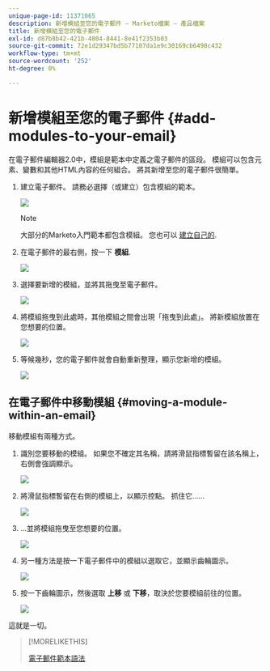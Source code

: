 ```yaml
---
unique-page-id: 11371065
description: 新增模組至您的電子郵件 — Marketo檔案 — 產品檔案
title: 新增模組至您的電子郵件
exl-id: d87b8b42-421b-4804-8441-8e41f2353b03
source-git-commit: 72e1d29347bd5b77107da1e9c30169cb6490c432
workflow-type: tm+mt
source-wordcount: '252'
ht-degree: 0%

---
```


# 新增模組至您的電子郵件 {#add-modules-to-your-email}

在電子郵件編輯器2.0中，模組是範本中定義之電子郵件的區段。 模組可以包含元素、變數和其他HTML內容的任何組合。 將其新增至您的電子郵件很簡單。

1. 建立電子郵件。 請務必選擇（或建立）包含模組的範本。

   ![](assets/one-1.png)

   >[!NOTE]
   >
   >大部分的Marketo入門範本都包含模組。 您也可以 [建立自己的](/help/marketo/product-docs/email-marketing/general/email-editor-2/email-template-syntax.md#modules).

1. 在電子郵件的最右側，按一下 **模組**.

   ![](assets/two-3.png)

1. 選擇要新增的模組，並將其拖曳至電子郵件。

   ![](assets/three-3.png)

1. 將模組拖曳到此處時，其他模組之間會出現「拖曳到此處」。 將新模組放置在您想要的位置。

   ![](assets/four-2.png)

1. 等候幾秒，您的電子郵件就會自動重新整理，顯示您新增的模組。

   ![](assets/five-3.png)

## 在電子郵件中移動模組 {#moving-a-module-within-an-email}

移動模組有兩種方式。

1. 識別您要移動的模組。 如果您不確定其名稱，請將滑鼠指標暫留在該名稱上，右側會強調顯示。

   ![](assets/six-2.png)

1. 將滑鼠指標暫留在右側的模組上，以顯示控點。 抓住它……

   ![](assets/seven-2.png)

1. ...並將模組拖曳至您想要的位置。

   ![](assets/eight-2.png)

1. 另一種方法是按一下電子郵件中的模組以選取它，並顯示齒輪圖示。

   ![](assets/nine-2.png)

1. 按一下齒輪圖示，然後選取 **上移** 或 **下移**，取決於您要模組前往的位置。

   ![](assets/ten-2.png)

這就是一切。

>[!MORELIKETHIS]
>
>[電子郵件範本語法](/help/marketo/product-docs/email-marketing/general/email-editor-2/email-template-syntax.md)
